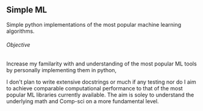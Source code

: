## Simple ML
Simple python implementations of the most popular machine learning algorithms.



###### Objective
Increase my familarity with and understanding of the most popular ML tools by personally implementing them
in python,


I don't plan to write extensive docstrings or much if any testing nor do I aim to achieve comparable
computational performance to that of the most popular ML libraries currently available. The aim is soley to 
understand the underlying math and Comp-sci on a more fundamental level.